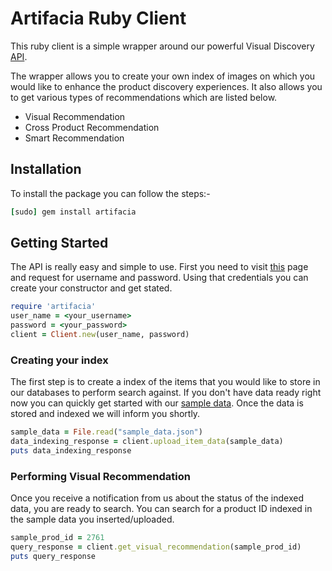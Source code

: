 # Artifacia Ruby Client

This ruby client is a simple wrapper around our powerful Visual Discovery [API](http://docs.artifacia.com/).

The wrapper allows you to create your own index of images on which you would like to enhance the product discovery experiences. It also allows you to get various types of recommendations which are listed below.

* Visual Recommendation
* Cross Product Recommendation
* Smart Recommendation

## Installation

To install the package you can follow the steps:-

```ruby
[sudo] gem install artifacia
```

## Getting Started

The API is really easy and simple to use. First you need to visit [this](http://www.artifacia.com/requestaccess/) page and request for username and password. Using that credentials you can create your constructor and get stated. 

```ruby
require 'artifacia'
user_name = <your_username>
password = <your_password>
client = Client.new(user_name, password)
```

### Creating your index
The first step is to create a index of the items that you would like to store in our databases to perform search against. If you don't have data ready right now you can quickly get started with our [sample data](https://github.com/artifacia/artifacia-client-ruby/blob/master/sample_data.json). Once the data is stored and indexed we will inform you shortly.

```ruby
sample_data = File.read("sample_data.json")
data_indexing_response = client.upload_item_data(sample_data)
puts data_indexing_response
```

### Performing Visual Recommendation
Once you receive a notification from us about the status of the indexed data, you are ready to search.
You can search for a product ID indexed in the sample data you inserted/uploaded.

```ruby
sample_prod_id = 2761
query_response = client.get_visual_recommendation(sample_prod_id)
puts query_response
```
